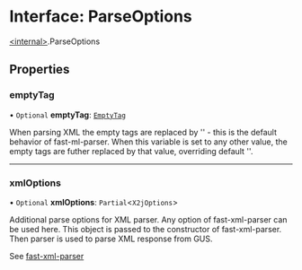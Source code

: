 # Interface: ParseOptions

[\<internal\>](../modules/internal_.md).ParseOptions

## Properties

### emptyTag

• `Optional` **emptyTag**: [`EmptyTag`](../modules/internal_.md#emptytag)

When parsing XML the empty tags are replaced by '' - this is the default
behavior of fast-ml-parser. When this variable is set to any other value,
the empty tags are futher replaced by that value, overriding default ''.

___

### xmlOptions

• `Optional` **xmlOptions**: `Partial`\<`X2jOptions`\>

Additional parse options for XML parser. Any option of fast-xml-parser
can be used here. This object is passed to the constructor of
fast-xml-parser. Then parser is used to parse XML response from GUS.

See [fast-xml-parser](https://github.com/NaturalIntelligence/fast-xml-parser/blob/HEAD/docs/v4/2.XMLparseOptions.md)
